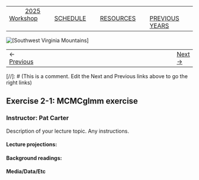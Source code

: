 
|        |        |        |    |
|--------|---------------------------------------------|--------------------|------------------------------------------|
| &nbsp;&nbsp;&nbsp;&nbsp;&nbsp;&nbsp;&nbsp;&nbsp;&nbsp; [2025 Workshop](/index.html) &nbsp;&nbsp;&nbsp;&nbsp;&nbsp;&nbsp;&nbsp;&nbsp;&nbsp; | &nbsp;&nbsp;&nbsp;&nbsp;&nbsp;&nbsp;&nbsp;&nbsp;&nbsp;&nbsp;&nbsp;&nbsp; [SCHEDULE](/2025/schedule.html) &nbsp;&nbsp;&nbsp;&nbsp;&nbsp;&nbsp;&nbsp;&nbsp;&nbsp; | &nbsp;&nbsp;&nbsp;&nbsp;&nbsp;&nbsp;&nbsp;&nbsp;&nbsp;&nbsp;&nbsp;&nbsp; [RESOURCES](/2025/resources.html) &nbsp;&nbsp;&nbsp;&nbsp;&nbsp;&nbsp;&nbsp;&nbsp;&nbsp; | &nbsp;&nbsp;&nbsp;&nbsp;&nbsp;&nbsp;&nbsp;&nbsp;&nbsp; [PREVIOUS YEARS](2025/previous.html) &nbsp;&nbsp;&nbsp;&nbsp;&nbsp;&nbsp; |


<div align="left">
<img src="../media/SWVirginiaMtns.jpg" alt="[Southwest Virginia Mountains]">
</div>


<table><tr><td>&larr; <a href="/2025/lecture2-1.html">Previous</a></td><td width="772">&nbsp;</td><td> <a href="/2025/lecture2-2.html">Next &rarr;</a></td></tr></table>
[//]: # (This is a comment. Edit the Next and Previous links above to go the right links)  

## Exercise 2-1: MCMCglmm exercise ##

### Instructor: Pat Carter ###
  
Description of your lecture topic. Any instructions.
  
#### Lecture projections: ####
  

#### Background readings:  ####


#### Media/Data/Etc ####

  
